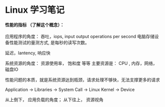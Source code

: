 # Linux 学习笔记

#### 性能的指标 （了解这个概念）：

应用程序的角度：
吞吐，iops, input output operations per second 电脑存储设备性能测试的量测方式, 是每秒的读写次数。

延迟，lantency, 响应快

系统资源的角度：
资源使用率， 饱和度 等等
主要资源是：  CPU , 内存，网络， 磁盘IO 

性能问题的本质，就是系统资源达到瓶颈，请求处理不够快，无法支撑更多的请求

Application -> Libraries ->  System Call -> Linux Kernel ->  Device

从上倒下， 应用负载的角度； 
从下往上， 资源视角
